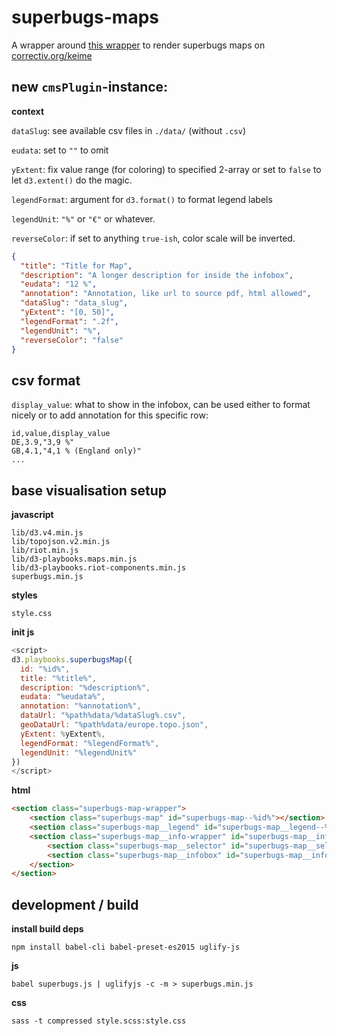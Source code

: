 # superbugs-maps

A wrapper around [this wrapper](https://github.com/simonwoerpel/d3-playbooks-maps) to render superbugs maps on [correctiv.org/keime](https://correctiv.org/keime)

## new `cmsPlugin`-instance:

**context**

`dataSlug`: see available csv files in `./data/` (without `.csv`)

`eudata`: set to `""` to omit

`yExtent`: fix value range (for coloring) to specified 2-array or set to `false` to let `d3.extent()` do the magic.

`legendFormat`: argument for `d3.format()` to format legend labels

`legendUnit`: `"%"` or `"€"` or whatever.

`reverseColor`: if set to anything `true-ish`, color scale will be inverted.

```json
{
  "title": "Title for Map",
  "description": "A longer description for inside the infobox",
  "eudata": "12 %",
  "annotation": "Annotation, like url to source pdf, html allowed",
  "dataSlug": "data_slug",
  "yExtent": "[0, 50]",
  "legendFormat": ".2f",
  "legendUnit": "%",
  "reverseColor": "false"
}
```

## csv format

`display_value`: what to show in the infobox, can be used either to format nicely or to add annotation for this specific row:

```csv
id,value,display_value
DE,3.9,"3,9 %"
GB,4.1,"4,1 % (England only)"
...
```

## base visualisation setup

**javascript**

```
lib/d3.v4.min.js
lib/topojson.v2.min.js
lib/riot.min.js
lib/d3-playbooks.maps.min.js
lib/d3-playbooks.riot-components.min.js
superbugs.min.js
```

**styles**

```
style.css
```

**init js**

```javascript
<script>
d3.playbooks.superbugsMap({
  id: "%id%",
  title: "%title%",
  description: "%description%",
  eudata: "%eudata%",
  annotation: "%annotation%",
  dataUrl: "%path%data/%dataSlug%.csv",
  geoDataUrl: "%path%data/europe.topo.json",
  yExtent: %yExtent%,
  legendFormat: "%legendFormat%",
  legendUnit: "%legendUnit%"
})
</script>
```

**html**

```html
<section class="superbugs-map-wrapper">
    <section class="superbugs-map" id="superbugs-map--%id%"></section>
    <section class="superbugs-map__legend" id="superbugs-map__legend--%id%"></section>
    <section class="superbugs-map__info-wrapper" id="superbugs-map__info-wrapper--%id%">
        <section class="superbugs-map__selector" id="superbugs-map__selector--%id%"></section>
        <section class="superbugs-map__infobox" id="superbugs-map__infobox--%id%"></section>
    </section>
</section>
```

## development / build

**install build deps**

`npm install babel-cli babel-preset-es2015 uglify-js`

**js**

`babel superbugs.js | uglifyjs -c -m > superbugs.min.js`

**css**

`sass -t compressed style.scss:style.css`
